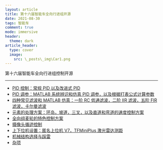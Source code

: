 ```yaml
---
layout: article
title: 第十六届智能车全向行进组开源
date: 2021-08-30
tags: 智能车
comment: true
mode: immersive
header:
  theme: dark
article_header:
  type: cover
  image:
    src: \_posts\_img\Car1.png
---
```


第十六届智能车全向行进组控制开源

<!--more-->



------

* [PID 控制：常规 PID 以及改进式 PID](https://ittuann.github.io/2021/08/28/CarPID.html)
* [PID 调参：MATLAB 系统辨识和仿真 PID 调参，以及根据打表公式计算参数](https://ittuann.github.io/2021/08/28/CarPIDAdjust)
* [四种常见滤波和 MATLAB 仿真：一阶 RC 低通滤波，二阶 IIR 滤波，五阶 FIR 滤波，卡尔曼滤波](https://ittuann.github.io/2021/08/28/CarFilters.html)
* [元素的处理方案：环岛，坡道，三叉，以及直道和弯道的速度控制方案](https://ittuann.github.io/2021/08/28/CarElement.html)
* [全向组麦轮的特色控制方案](https://ittuann.github.io/2021/08/28/CarSpControl.html)
* [摄像头循迹控制](https://ittuann.github.io/2021/08/28/CarTracking.html)
* [上下位机设置：匿名上位机 V7，TFMiniPlus 激光雷达测距](https://ittuann.github.io/2021/08/28/CarUpper.html)
* [机械结构选择与踩雷](https://ittuann.github.io/2021/08/28/CarMachine.html)
* [杂项](https://ittuann.github.io/2021/08/28/CarOthers.html)

